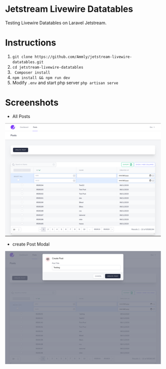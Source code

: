 # Jetstream Livewire Datatables

Testing Livewire Datatables on Laravel Jetstream.

# Instructions

1.  ` git clone https://github.com/Ammly/jetstream-livewire-datatables.git `
2. ` cd jetstream-livewire-datatables `
3. ` Composer install`
4. ` npm install && npm run dev `
5. Modify ` .env ` and start php server ` php artisan serve `

# Screenshots

- All Posts

![All Posts](all-posts.png)

- create Post Modal

![Create Posts](create-post-modal.png)